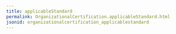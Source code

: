 ```yaml
---
title: applicableStandard
permalink: OrganizationalCertification.applicableStandard.html
jsonid: organizationalcertification_applicablestandard
---
```

